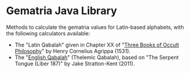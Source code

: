 # Gematria Java Library
Methods to calculate the gematria values for Latin-based alphabets, with the following calculators available:

* The "Latin Qabalah" given in Chapter XX of "[Three Books of Occult Philosophy](https://en.wikipedia.org/wiki/Three_Books_of_Occult_Philosophy)" by Henry Cornelius Agrippa (1531).
* The "[English Qabalah](https://en.wikipedia.org/wiki/English_Qabalah)" (Thelemic Qabalah), based on "The Serpent Tongue (Liber 187)" by Jake Stratton-Kent (2011).

